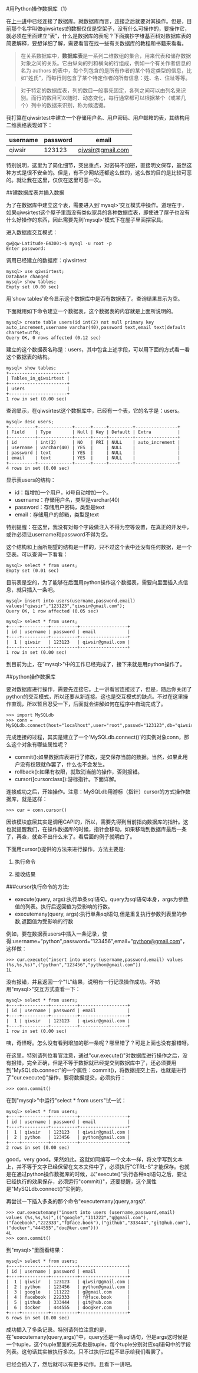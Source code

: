 #用Python操作数据库（1）

在[上一讲](./303.md)中已经连接了数据库。就数据库而言，连接之后就要对其操作。但是，目前那个名字叫做qiwsirtest的数据仅仅是空架子，没有什么可操作的，要操作它，就必须在里面建立“表”，什么是数据库的表呢？下面摘抄字维基百科对数据库表的简要解释，要想详细了解，需要看官在找一些有关数据库的教程和书籍来看看。

>在关系数据库中，**数据库表**是一系列二维数组的集合，用来代表和储存数据对象之间的关系。它由纵向的列和横向的行组成，例如一个有关作者信息的名为 authors 的表中，每个列包含的是所有作者的某个特定类型的信息，比如“姓氏”，而每行则包含了某个特定作者的所有信息：姓、名、住址等等。

>对于特定的数据库表，列的数目一般事先固定，各列之间可以由列名来识别。而行的数目可以随时、动态变化，每行通常都可以根据某个（或某几个）列中的数据来识别，称为候选键。

我打算在qiwsirtest中建立一个存储用户名、用户密码、用户邮箱的表，其结构用二维表格表现如下：

|username|password|email|
|--------|--------|-----|
|qiwsir|123123|qiwsir@gmail.com|

特别说明，这里为了简化细节，突出重点，对密码不加密，直接明文保存，虽然这种方式是很不安全的。但是，有不少网站还都这么做的，这么做的目的是比较可恶的。就让我在这里，仅仅在这里可恶一次。

##建数据库表并插入数据

为了在数据库中建立这个表，需要进入到'mysql>'交互模式中操作。道理在于，如果qiwsirtest这个屋子里面没有类似家具的各种数据库表，即使进了屋子也没有什么好操作的东西，因此需要先到'mysql>'模式下在屋子里面摆家具。

进入数据库交互模式：

    qw@qw-Latitude-E4300:~$ mysql -u root -p
    Enter password: 

调用已经建立的数据库：qiwsirtest

    mysql> use qiwsirtest;
    Database changed
    mysql> show tables;
    Empty set (0.00 sec)

用'show tables'命令显示这个数据库中是否有数据表了。查询结果显示为空。

下面就用如下命令建立一个数据表，这个数据表的内容就是上面所说明的。

    mysql> create table users(id int(2) not null primary key auto_increment,username varchar(40),password text,email text)default charset=utf8;
    Query OK, 0 rows affected (0.12 sec)

建立的这个数据表名称是：users，其中包含上述字段，可以用下面的方式看一看这个数据表的结构。

    mysql> show tables;
    +----------------------+
    | Tables_in_qiwsirtest |
    +----------------------+
    | users                |
    +----------------------+
    1 row in set (0.00 sec)

查询显示，在qiwsirtest这个数据库中，已经有一个表，它的名字是：users。

    mysql> desc users;
    +----------+-------------+------+-----+---------+----------------+
    | Field    | Type        | Null | Key | Default | Extra          |
    +----------+-------------+------+-----+---------+----------------+
    | id       | int(2)      | NO   | PRI | NULL    | auto_increment |
    | username | varchar(40) | YES  |     | NULL    |                |
    | password | text        | YES  |     | NULL    |                |
    | email    | text        | YES  |     | NULL    |                |
    +----------+-------------+------+-----+---------+----------------+
    4 rows in set (0.00 sec)

显示表users的结构：

- id：每增加一个用户，id号自动增加一个。
- username：存储用户名，类型是varchar(40)
- password：存储用户密码，类型是text
- email：存储用户的邮箱，类型是text

特别提醒：在这里，我没有对每个字段做注入不得为空等设置，在真正的开发中，或许必须让username和password不得为空。

这个结构和上面所期望的结构是一样的，只不过这个表中还没有任何数据，是一个空表。可以查询一下看看：

    mysql> select * from users;
    Empty set (0.01 sec)

目前表是空的，为了能够在后面用python操作这个数据表，需要向里面插入点信息，就只插入一条吧。

    mysql> insert into users(username,password,email) values("qiwsir","123123","qiwsir@gmail.com");
    Query OK, 1 row affected (0.05 sec)

    mysql> select * from users;
    +----+----------+----------+------------------+
    | id | username | password | email            |
    +----+----------+----------+------------------+
    |  1 | qiwsir   | 123123   | qiwsir@gmail.com |
    +----+----------+----------+------------------+
    1 row in set (0.00 sec)

到目前为止，在"mysql>"中的工作已经完成了，接下来就是用python操作了。

##python操作数据库

要对数据库进行操作，需要先连接它。上一讲看官连接过了，但是，随后你关闭了python的交互模式，所以还要从新连接。这也是交互模式的缺点。不过在这里操作直观，所以暂且忍受一下，后面就会讲解如何在程序中自动完成了。

    >>> import MySQLdb
    >>> conn = MySQLdb.connect(host="localhost",user="root",passwd="123123",db="qiwsirtest",charset="utf8")

完成连接的过程，其实是建立了一个'MySQLdb.connect()'的实例对象conn，那么这个对象有哪些属性呢？

- commit():如果数据库表进行了修改，提交保存当前的数据。当然，如果此用户没有权限就作罢了，什么也不会发生。
- rollback():如果有权限，就取消当前的操作，否则报错。
- cursor([cursorclass]):游标指针。下面详解。

连接成功之后，开始操作。注意：MySQLdb用游标（指针）cursor的方式操作数据库，就是这样：

    >>> cur = conn.cursor()

因该模块底层其实是调用CAPI的，所以，需要先得到当前指向数据库的指针。这也就提醒我们，在操作数据库的时候，指针会移动，如果移动到数据库最后一条了，再查，就查不出什么来了。看后面的例子就明白了。

下面用cursor()提供的方法来进行操作，方法主要是:

1. 执行命令

2. 接收结果

###cursor执行命令的方法:

- execute(query, args):执行单条sql语句。query为sql语句本身，args为参数值的列表。执行后返回值为受影响的行数。
- executemany(query, args):执行单条sql语句,但是重复执行参数列表里的参数,返回值为受影响的行数

例如，要在数据表users中插入一条记录，使得:username="python",password="123456",email="python@gmail.com"，这样做：

    >>> cur.execute("insert into users (username,password,email) values (%s,%s,%s)",("python","123456","python@gmail.com"))
    1L

没有报错，并且返回一个"1L"结果，说明有一行记录操作成功。不妨用"mysql>"交互方式查看一下：

    mysql> select * from users;
    +----+----------+----------+------------------+
    | id | username | password | email            |
    +----+----------+----------+------------------+
    |  1 | qiwsir   | 123123   | qiwsir@gmail.com |
    +----+----------+----------+------------------+
    1 row in set (0.00 sec)

咦，奇怪呀。怎么没有看到增加的那一条呢？哪里错了？可是上面也没有报错呀。

在这里，特别请列位看官注意，通过"cur.execute()"对数据库进行操作之后，没有报错，完全正确，但是不等于数据就已经提交到数据库中了，还必须要用到"MySQLdb.connect"的一个属性：commit()，将数据提交上去，也就是进行了"cur.execute()"操作，要将数据提交，必须执行：

    >>> conn.commit()

在到"mysql>"中运行"select * from users"试一试：

    mysql> select * from users;
    +----+----------+----------+------------------+
    | id | username | password | email            |
    +----+----------+----------+------------------+
    |  1 | qiwsir   | 123123   | qiwsir@gmail.com |
    |  2 | python   | 123456   | python@gmail.com |
    +----+----------+----------+------------------+
    2 rows in set (0.00 sec)

good，very good。果然如此。这就如同编写一个文本一样，将文字写到文本上，并不等于文字已经保留在文本文件中了，必须执行"CTRL-S"才能保存。也就是在通过python操作数据库的时候，以"execute()"执行各种sql语句之后，要让已经执行的效果保存，必须运行"commit()"，还要提醒，这个属性是"MySQLdb.connect()"实例的。

再尝试一下插入多条的那个命令"executemany(query,args)".

    >>> cur.executemany("insert into users (username,password,email) values (%s,%s,%s)",(("google","111222","g@gmail.com"),("facebook","222333","f@face.book"),("github","333444","git@hub.com"),("docker","444555","doc@ker.com")))
    4L
    >>> conn.commit()
    
到"mysql>"里面看结果：

    mysql> select * from users;
    +----+----------+----------+------------------+
    | id | username | password | email            |
    +----+----------+----------+------------------+
    |  1 | qiwsir   | 123123   | qiwsir@gmail.com |
    |  2 | python   | 123456   | python@gmail.com |
    |  3 | google   | 111222   | g@gmail.com      |
    |  4 | facebook | 222333   | f@face.book      |
    |  5 | github   | 333444   | git@hub.com      |
    |  6 | docker   | 444555   | doc@ker.com      |
    +----+----------+----------+------------------+
    6 rows in set (0.00 sec)

成功插入了多条记录。特别请列位注意的是，在"executemany(query,args)"中，query还是一条sql语句，但是args这时候是一个tuple，这个tuple里面的元素也是tuple，每个tuple分别对应sql语句中的字段列表。这句话其实被执行多次。只不过执行过程不显示给我们看罢了。

已经会插入了，然后就可以有更多动作。且看下一讲吧。

